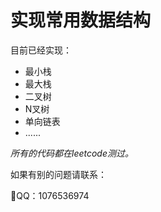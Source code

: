 # 实现常用数据结构
目前已经实现：
+ 最小栈
+ 最大栈
+ 二叉树
+ N叉树
+ 单向链表
+ ......

*所有的代码都在leetcode测过。*

如果有别的问题请联系：

🎈QQ：1076536974